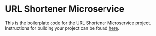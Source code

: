 # URL Shortener Microservice

This is the boilerplate code for the URL Shortener Microservice project. Instructions for building your project can be found [here](https://www.freecodecamp.org/learn/back-end-development-and-apis/back-end-development-and-apis-projects/url-shortener-microservice).
